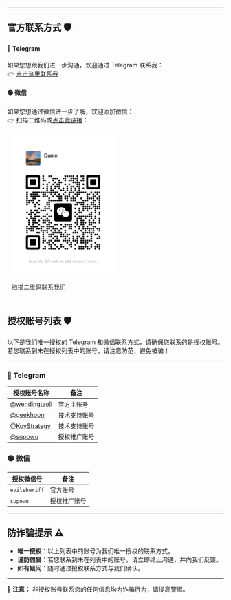 
---

## **官方联系方式 🛡️**

#### 🔗 **Telegram**  
如果您想跟我们进一步沟通，欢迎通过 Telegram 联系我：  
👉 [点击这里联系我](https://t.me/wendingtaoli)

#### 🟢 **微信**  
如果您想通过微信进一步了解，欢迎添加微信：  
👉 扫描二维码或[点击此链接](https://raw.githubusercontent.com/wendingtaoli/wendingtaoli.github.io/main/image/wechat_qr.png)：
<div style="text-align: left; padding: 10px;">
    <img src="https://raw.githubusercontent.com/wendingtaoli/wendingtaoli.github.io/main/image/wechat_qr.png" 
         alt="微信二维码" 
         style="display: block; max-width: 240px; height: auto; margin-left: 0;">
    <p style="margin-top: 10px; color: #333; font-size: 14px;">扫描二维码联系我们</p>
</div>

## **授权账号列表 🛡️**

以下是我们唯一授权的 Telegram 和微信联系方式，请确保您联系的是授权账号。  
若您联系到未在授权列表中的账号，请注意防范，避免被骗！

---

### **🔗 Telegram**
| 授权账号名称                                     | 备注 |
|--------------------------------------------|---|
| [@wendingtaoli](https://t.me/wendingtaoli) | 官方主账号 |
| [@geekhoon](https://t.me/geekhoon)     | 技术支持账号 |
| [@KovStrategy](https://t.me/KovStrategy) | 技术支持账号  |
| [@supowu](https://t.me/supowu)             | 授权推广账号 |

### **🟢 微信**
| 授权微信号         | 备注     |
|---------------|--------|
| `evilsheriff` | 官方账号   |
| `supowu`      | 授权推广账号 |

---

## **防诈骗提示 ⚠️**

- **唯一授权**：以上列表中的账号为我们唯一授权的联系方式。
- **谨防假冒**：若您联系到未在列表中的账号，请立即终止沟通，并向我们反馈。
- **如有疑问**：随时通过授权联系方式与我们确认。

---

**🛑 注意：** 非授权账号联系您的任何信息均为诈骗行为，请提高警惕。